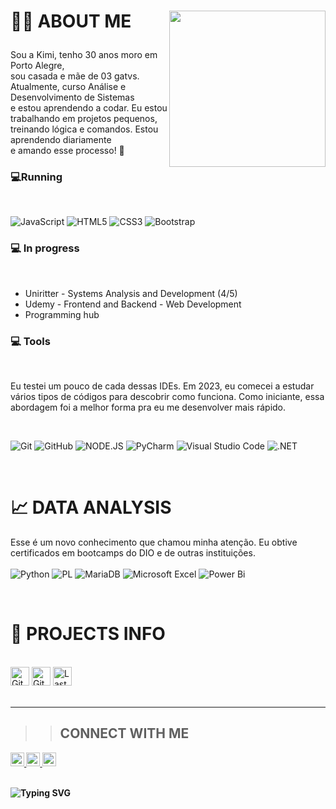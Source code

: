 <h1>
        
<img align="right" src="https://github.com/KimiuryAlves/KimiuryAlves/assets/163214869/97b10194-9bd4-41cc-a807-cab8674feaa2"  width="250px"/>

👩‍💻 ABOUT ME      

</h1> 

Sou a Kimi, tenho 30 anos moro em Porto Alegre, <br> 
sou casada e mãe de 03 gatvs. <br>
Atualmente, curso Análise e Desenvolvimento de Sistemas <br>
e estou aprendendo a codar. Eu estou trabalhando em projetos pequenos, <br>
treinando lógica e comandos.
Estou aprendendo diariamente <br>
e amando esse processo! 💜
<br>

<h3> 💻Running</h3>
<br>

![JavaScript](https://img.shields.io/badge/javascript-%23323330.svg?style=for-the-badge&logo=javascript&logoColor=%23F7DF10&labelColor=black&color=black)
![HTML5](https://img.shields.io/badge/HTML5-E34F26?style=for-the-badge&logo=html5&logoColor=white&labelColor=black&color=black) 
![CSS3](https://img.shields.io/badge/CSS3-1572B6?style=for-the-badge&logo=css3&logoColor=white&labelColor=black&color=black)
![Bootstrap](https://img.shields.io/badge/-bootstrap-0D1117?style=for-the-badge&logo=bootstrap&labelColor=0D1117&color=black)



<h3> 💻 In progress </h3> <br>

- Uniritter - Systems Analysis and Development (4/5) <br>
- Udemy - Frontend and Backend - Web Development  <br>
- Programming hub 

<h3> 💻 Tools </h3> <br>

Eu testei um pouco de cada dessas IDEs.
Em 2023, eu comecei a estudar vários tipos de códigos para descobrir como funciona. 
Como iniciante, essa abordagem foi a melhor forma pra eu me desenvolver mais rápido.

<br>

![Git](https://img.shields.io/badge/GIT-E44C30?style=for-the-badge&logo=git&logoColor=white&color=black)
![GitHub](https://img.shields.io/badge/github-%23121011.svg?style=for-the-badge&logo=github&logoColor=white&color=black)
![NODE.JS](https://img.shields.io/badge/Node.js-43853D?logo=node.js&logoColor=white&style=for-the-badge&color=black) 
![PyCharm](https://img.shields.io/badge/pycharm-143?style=for-the-badge&logo=pycharm&logoColor=black&color=black&labelColor=green)
![Visual Studio Code](https://img.shields.io/badge/Visual%20Studio%20Code-0078d7.svg?style=for-the-badge&logo=visual-studio-code&logoColor=white&color=black)
![.NET](https://img.shields.io/badge/.NET-5C2D91?logo=.net&logoColor=white&style=for-the-badge&color=black)

<br>
<h1> 
📈 DATA ANALYSIS     
</h1>

Esse é um novo conhecimento que chamou minha atenção. Eu obtive certificados em bootcamps do DIO e de outras instituições. <br>
<br>
![Python](https://img.shields.io/badge/python-3670A0?style=for-the-badge&logo=python&logoColor=ffdd54&labelColor=black)
![PL](https://img.shields.io/badge/SQL-FFFFFF?style=for-the-badge&logo=oracle&logoColor=FF0000&labelColor=black&color=FF0000)
![MariaDB](https://img.shields.io/badge/MariaDB-003545?style=for-the-badge&logo=mariadb&logoColor=white&labelColor=black)
![Microsoft Excel](https://img.shields.io/badge/Microsoft_Excel-217346?style=for-the-badge&logo=microsoft-excel&logoColor=white&labelColor=black)
![Power Bi](https://img.shields.io/badge/power_bi-F2C811?style=for-the-badge&logo=powerbi&logoColor=black&labelColor=black)
<br>

<br>

<h1> 🚧 PROJECTS INFO  </h1> <br>

<div>
<img alt="GitHub forks" src="https://img.shields.io/github/forks/kimiuryalves/kimiuryalves?color=FFC01E&logo=github&style=for-the-badge&logoColor=181717&labelColor=black" height="30px">
<img alt="GitHub Repo stars" src="https://img.shields.io/github/stars/kimiuryalves/kimiuryalves?color=FFC01E&logo=github&style=for-the-badge&logoColor=181717&labelColor=black" height="30px">
<img alt="Last commit" src="https://img.shields.io/github/last-commit/kimiuryalves/kimiuryalves?color=FFC01E&logo=git&logoColor&style=for-the-badge&labelColor=black" height="30px">

</div>

<br>

--------------------------------------------------------------------

>> <h2> <b> CONNECT WITH ME  <b> </h2>
    
    
<a href="https://github.com/kimiuryalves">
<img alt="Link to my GitHub" src="https://img.shields.io/github/followers/kimiuryalvespinto?style=for-the-badge&color=181717&logo=github&logoColor=181717&label=@kimiuryalves" height="22px">
</a>  
<a href="https://linkedin.com/in/carol42">
    <img alt="link to my LinkedIn" src="https://img.shields.io/static/v1?label&message=/in/kimiury-alves-pinto&color=0A66C2&style=for-the-badge&logo=linkedin" height="22px" />
</a> 
<a href="mailto:carol42.helo@gmail.com">
    <img alt="link to send me an email" src="https://img.shields.io/static/v1?label&message=kimiury.alvesp95@gmail.com&color=whitesmoke&style=for-the-badge&logo=gmail" height="22px" />
</a> 
</br> <br>

![Typing SVG](https://readme-typing-svg.herokuapp.com?font=Sedan+SC&size=60&duration=1500&pause=1000&color=FFFFFF&background=000000&center=true&random=false&width=1100&height=100&lines=thank+you+for+visiting+me!)

